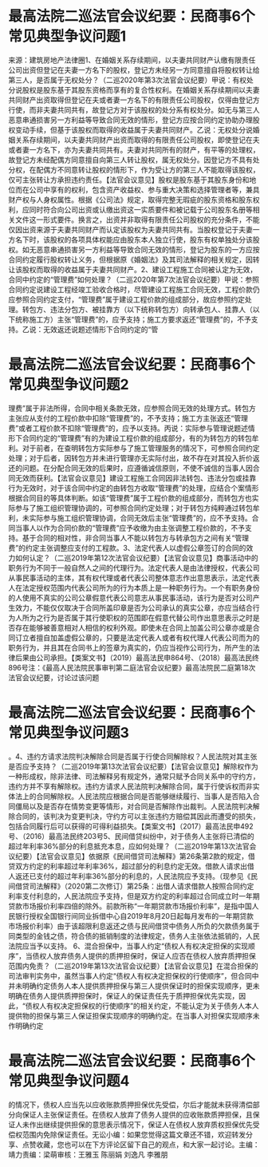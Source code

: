 # 最高法院二巡法官会议纪要：民商事6个常见典型争议问题1

来源：建筑房地产法律圈1、在婚姻关系存续期间，以夫妻共同财产认缴有限责任公司出资但登记在夫妻一方名下的股权，登记方未经另一方同意擅自将股权转让给第三人，是否属于无权处分？（二巡2020年第3次法官会议纪要）甲说：有权处分说股权是股东基于其股东资格而享有的复合性权利。在婚姻关系存续期间以夫妻共同财产出资取得但登记在夫或者妻一方名下的有限责任公司股权，仅得由登记方行使，而非夫妻共同共有，故登记方对于该股权的处分系有权处分。如无与第三人恶意串通损害另一方利益等导致合同无效的情形，登记方应按合同约定协助办理股权变动手续，但基于该股权而取得的收益属于夫妻共同财产。乙说：无权处分说婚姻关系存续期间，以夫妻共同财产出资而取得的有限责任公司股权，即使登记在夫或者妻一方名下，亦为夫妻共同共有。夫妻对共同所有的财产，有平等的处理权，故登记方未经配偶方同意擅自向第三人转让股权，属无权处分。因登记方不具有处分权，在配偶方不同意转让股权的情形下，作为受让方的第三人不能取得该股权，仅可主张转让方承担违约责任。【法官会议意见】股权是股东基于其股东身份和地位而在公司中享有的权利，包含资产收益权、参与重大决策和选择管理者等，兼具财产权与人身权属性。根据《公司法》规定，取得完整无瑕疵的股东资格和股东权利，应同时符合向公司出资或认缴出资这一实质要件和被记载于公司股东名册等相关文件这一形式要件。换言之，出资并非取得有限责任公司股权的充分条件，不能仅因出资来源于夫妻共同财产而认定该股权为夫妻共同共有。当股权登记于夫妻一方名下时，该股权的各项具体权能应由股东本人独立行使，股东有权单独处分该股权。如无恶意串通损害另一方利益等导致合同无效的情形，登记为股东的一方应按合同约定履行股权转让义务，但根据原《婚姻法》及其司法解释的相关规定，因转让该股权而取得的收益属于夫妻共同财产。2、建设工程施工合同被认定为无效，合同中约定的“管理费”如何处理？（二巡2020年第7次法官会议纪要）甲说：参照合同约定说建设工程经竣工验收合格时，尽管建设工程施工合同无效，工程价款仍应参照合同约定支付，“管理费”属于建设工程价款的组成部分，故应参照约定处理。转包方、违法分包方、被挂靠方（以下统称转包方）向转承包人、挂靠人（以下统称施工方）主张“管理费”的，应予支持；施工方要求返还“管理费”的，不予支持。乙说：无效返还说题述情形下合同约定的“管

# 最高法院二巡法官会议纪要：民商事6个常见典型争议问题2

理费”属于非法所得，合同中相关条款无效，应参照合同无效的处理方式。转包方主张应从支付的工程价款中扣除“管理费”的，不予支持；施工方主张返还“管理费”或者工程价款不扣除“管理费”的，应予以支持。丙说：实际参与管理说题述情形下合同约定的“管理费”有的为建设工程价款的组成部分，有的为转包方的转包牟利。对于前者，在查明转包方实际参与了施工管理服务的情况下，可参照合同约定处理；对于后者，因转包方并未进行管理亦无实际付出，故不存在对其投入折价返还的问题。在分配合同无效的后果时，应遵循诚信原则，不使不诚信的当事人因合同无效而获利。【法官会议意见】建设工程施工合同因非法转包、违法分包或挂靠行为无效时，对于该合同中约定的由转包方收取“管理费”的处理，应结合个案情形根据合同目的等具体判断。如该“管理费”属于工程价款的组成部分，而转包方也实际参与了施工组织管理协调的，可参照合同约定处理；对于转包方纯粹通过转包牟利，未实际参与施工组织管理协调，合同无效后主张“管理费”的，应不予支持。合同当事人以作为合同价款的“管理费”应予收缴为由主张调整工程价款的，不予支持。基于合同的相对性，非合同当事人不能以转包方与转承包方之间有关“管理费”的约定主张调整应支付的工程款。3、法定代表人以虚假公章签订的合同的效力如何认定？（二巡2019年第12次法官会议纪要）【法官会议意见】商事活动中的职务行为不同于一般自然人之间的代理行为。法定代表人是由法律授权，代表公司从事民事活动的主体，其有权代理或者代表公司整体意志作出意思表示，法定代表人在法定授权范围内代表公司所为的行为本质上是一种职务行为。一个有职务身份的人使用不真实的公司公章假意代表公司意志从事民事活动，该行为是否对公司产生效力，不能仅仅取决于合同所盖印章是否为公司承认的真实公章，亦应当结合行为人所为之行为是否属于其行使职权的范围即在假意代替公司作出意思表示之时是否存在能够被善意相对人相信的权利外观。即使未在合同上加盖公司公章亦或是合同订立者擅自加盖虚假公章的，只要是法定代表人或者有权代理人代表公司而为的职务行为，并且其在合同书上的签章为真实的，仍应当视作公司行为，所产生的法律后果由公司承担。【类案文书】（2019）最高法民申864号、（2018）最高法民终896号注：《最高人民法院民事审判第二庭法官会议纪要》最高法院民二庭第18次法官会议纪要，讨论过该问题

# 最高法院二巡法官会议纪要：民商事6个常见典型争议问题3

。4、违约方请求法院判决解除合同是否属于行使合同解除权？人民法院对其主张是否应予支持？（二巡2019年第13次法官会议纪要）【法官会议意见】解除权作为一种形成权，除非法律、司法解释另有规定外，通常只赋予合同关系中的守约方，违约方并不享有解除权。违约方请求人民法院判决解除合同，属于行使诉权而非实体法上的合同解除权。人民法院应根据合同是否能够继续履行、当事人是否陷入合同僵局以及是否存在情势变更等情形，对合同是否解除作出裁判。人民法院判决解除合同的，该判决为变更判决，守约方可以主张违约方赔偿其因此而遭受的损失，包括合同履行后可以获得的可得利益损失。【类案文书】（2017）最高法民申492号、（2016）最高法民终203号5、民间借贷纠纷中，对于债务人主张将已清偿的超过年利率36%部分的利息抵充本息，应如何处理？（二巡2019年第13次法官会议纪要）【法官会议意见】依据原《民间借贷司法解释》第26条第2款的规定，借贷双方约定的利率超过年利率36%，超过部分的利息约定无效。借款人请求出借人返还已支付的超过年利率36%部分的利息的，人民法院应予支持。（现参见《民间借贷司法解释》（2020第二次修订）第25条：出借人请求借款人按照合同约定利率支付利息的，人民法院应予支持，但是双方约定的利率超过合同成立时一年期贷款市场报价利率四倍的除外。前款所称“一年期贷款市场报价利率”，是指中国人民银行授权全国银行间同业拆借中心自2019年8月20日起每月发布的一年期贷款市场报价利率）由于该超限利息返还之债与民间借贷中债务人所负的欠款债务属于同类型的金钱之债，符合债的抵销制度的法律规定，债务人主张依法抵销的，人民法院应当予以支持。 6、混合担保中，当事人约定“债权人有权决定担保的实现顺序”，当债权人放弃债务人提供的质押担保时，保证人应否在债权人放弃质押担保范围内免责？（二巡2019年第13次法官会议纪要）【法官会议意见】在混合担保的司法审判实务中，虽然当事人约定“债权人有权决定担保权的行使顺序”，但合同中并未明确约定债务人本人提供质押担保与第三人提供保证时的担保实现顺序，更未明确在债务人提供质押担保时，保证人的保证责任先于质押担保优先实现，因此，“债权人有权决定担保权的行使顺序”的相关约定，不能认定为关于债务人本人提供物的担保与第三人保证担保实现顺序的明确约定。在当事人对担保实现顺序未作明确约定

# 最高法院二巡法官会议纪要：民商事6个常见典型争议问题4

的情况下，债权人应当先以应收账款质押担保优先受偿，尔后才能就未获得清偿部分向保证人主张保证责任。在债权人放弃了债务人提供的应收账款质押担保，且保证人未作出继续提供担保的意思表示情况下，保证人在债权人放弃质权担保优先受偿权范围内免除保证责任。无讼小编：如果您觉得这篇文章还不错，欢迎转发分享、点赞收藏，您也可以在下方评论区留下自己的观点，和大家一起讨论。主编：靖力责编：梁萌审核：王雅玉 陈丽娟 刘逸凡 李雅朋

